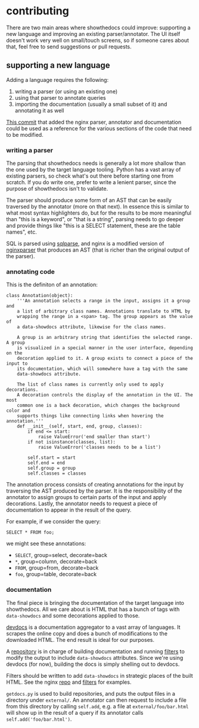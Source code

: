 # contributing

There are two main areas where showthedocs could improve: supporting a new
language and improving an existing parser/annotator. The UI itself doesn't work
very well on small/touch screens, so if someone cares about that, feel free to
send suggestions or pull requests.

## supporting a new language

Adding a language requires the following:

1. writing a parser (or using an existing one)
1. using that parser to annotate queries
1. importing the documentation (usually a small subset of it) and annotating it
   as well

[This commit](http://todo) that added the nginx parser, annotator and
documentation could be used as a reference for the various sections of the code
that need to be modified.

### writing a parser

The parsing that showthedocs needs is generally a lot more shallow than the one
used by the target language tooling. Python has a vast array of existing
parsers, so check what's out there before starting one from scratch. If you do
write one, prefer to write a lenient parser, since the purpose of showthedocs
isn't to validate.

The parser should produce some form of an AST that can be easily traversed by
the annotator (more on that next). In essence this is similar to what most
syntax highlighters do, but for the results to be more meaningful than "this is
a keyword", or "that is a string", parsing needs to go deeper and provide
things like "this is a SELECT statement, these are the table names", etc.

SQL is parsed using [sqlparse](https://github.com/andialbrecht/sqlparse), and
nginx is a modified version of
[nginxparser](https://github.com/fatiherikli/nginxparser) that produces an AST
(that is richer than the original output of the parser).

### annotating code

This is the definiton of an annotation:

    class Annotation(object):
        '''An annotation selects a range in the input, assigns it a group and
        a list of arbitrary class names. Annotations translate to HTML by
        wrapping the range in a <span> tag. The group appears as the value of
        a data-showdocs attribute, likewise for the class names.

        A group is an arbitrary string that identifies the selected range. A group
        is visualized in a special manner in the user interface, depending on the
        decoration applied to it. A group exists to connect a piece of the input to
        its documentation, which will somewhere have a tag with the same
        data-showdocs attribute.

        The list of class names is currently only used to apply decorations.
        A decoration controls the display of the annotation in the UI. The most
        common one is a back decoration, which changes the background color and
        supports things like connecting links when hovering the annotation.'''
        def __init__(self, start, end, group, classes):
            if end <= start:
                raise ValueError('end smaller than start')
            if not isinstance(classes, list):
                raise ValueError('classes needs to be a list')

            self.start = start
            self.end = end
            self.group = group
            self.classes = classes

The annotation process consists of creating annotations for the input by
traversing the AST produced by the parser. It is the responsibility of the
annotator to assign groups to certain parts of the input and apply
decorations. Lastly, the annotator needs to request a piece of
documentation to appear in the result of the query.

For example, if we consider the query:

    SELECT * FROM foo;

we might see these annotations:

- `SELECT`, group=select, decorate=back
- `*`, group=column, decorate=back
- `FROM`, group=from, decorate=back
- `foo`, group=table, decorate=back

### documentation

The final piece is bringing the documentation of the target language into
showthedocs. All we care about is HTML that has a bunch of tags with
`data-showdocs` and some decorations applied to those.

[devdocs](http://devdocs.io) is a documentation aggregator to a vast array of
languages. It scrapes the online copy and does a bunch of modifications to the
downloaded HTML. The end result is ideal for our purposes.

A [repository](todo) is in charge of building documentation and running
[filters](todo) to modify the output to include `data-showdocs` attributes.
Since we're using devdocs (for now), building the docs is simply shelling out
to devdocs.

Filters should be written to add `data-showdocs` in strategic places of the
built HTML. See the nginx [repo](todo) and [filters](todo) for examples.

`getdocs.py` is used to build repositories, and puts the output files in
a directory under `external/`.  An annotator can then request to include a file
from this directory by calling `self.add`, e.g. a file at
`external/foo/bar.html` will show up in the result of a query if its annotator
calls `self.add('foo/bar.html')`.
